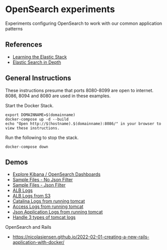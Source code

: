 # OpenSearch experiments

Experiments configuring OpenSearch to work with our common application patterns

## References
- [Learning the Elastic Stack](https://www.linkedin.com/learning/learning-the-elastic-stack-2?u=76816210)
- [Elastic Search in Depth](https://www.linkedin.com/learning/elasticsearch-in-depth?u=76816210)

## General Instructions

These instructions presume that ports 8080-8099 are open to internet.  8086, 8094 and 8080 are used in these examples.

Start the Docker Stack.

```
export DOMAINNAME=$(domainname)
docker-compose up -d --build
echo "Open http://$(hostname).$(domainname):8086/" in your browser to view these instructions.
```

Run the following to stop the stack.

```
docker-compose down
```

## Demos
- [Explore Kibana / OpenSearch Dashboards](docs/kibana.md)
- [Sample Files - No Json Filter](docs/sample1.md)
- [Sample Files - Json Filter](docs/sample1_with_json.md)
- [ALB Logs](docs/alb.md)
- [ALB Logs from S3](docs/alb_s3.md)
- [Catalina Logs from running tomcat](docs/tomcat-catalina.md)
- [Access Logs from running tomcat](docs/tomcat-access.md)
- [Json Application Logs from running tomcat](docs/tomcat-app-logs.md)
- [Handle 3 types of tomcat logs](docs/tomcat-all-logs.md)

OpenSearch and Rails
- https://nicolasiensen.github.io/2022-02-01-creating-a-new-rails-application-with-docker/
